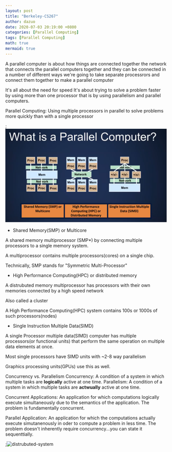 ```yaml
---
layout: post
title: "Berkeley-CS267"
author: dazuo
date: 2020-07-03 20:19:00 +0800
categories: [Parallel Computing]
tags: [Parallel Computing]
math: true
mermaid: true
---
```


A parallel computer is about how things are connected together 
the network that connects the parallel computers together and they can be 
connected in a number of different ways we're going to take separate processrors
and connect them together to make a parallel computer

It's all about the need for speed
It's about trying to solve a problem faster by using more than one processor
that is by using parallelism and parallel computers.


Parallel Computing: Using multiple processors in parallel to solve problems more quickly
than with a single processor

;![what-is-a-parallel-compuler](https://github.com/dazuozcy/dazuozcy.github.io/blob/master/img/Berkeley-CS267/01-Intro/what-is-a-parallel-compuler.png)

- Shared Memory(SMP) or Multicore

A shared memory multiprocessor (SMP*) by connecting multiple processors to a single memory system.

A multiprocessor contains multiple processors(cores) on a single chip.

Technically, SMP stands for "Symmetric Multi-Processor"

- High Performance Computing(HPC) or distributed memory

A distrubuted memory multiprocessor has processors with their own memories connected by a high speed network

Also called a cluster

A High Performance Computing(HPC) system contains 100s or 1000s of such processors(nodes)

- Single Instruction Multiple Data(SIMD)

A single Processor multiple data(SIMD) computer has multiple processors(or functional units) that perform the same operation on multiple data elements at once.

Most single processors have SIMD units with ~2-8 way parallelism

Graphics processing units(GPUs) use this as well.

Concurrency vs. Parallelism
Concurrency: A condition of a system in which multiple tasks are **logically** active at one time.
Parallelism: A condition of a system in which multiple tasks are **actwually** active at one time.

Concurrent Applications: An application for which computations logically execute simultaneously due to the semantics of the application. The problem is fundamentally concurrent.

Parallel Application: An application for which the computations actually execute simutanenously in oder to compute a problem in less time. The problem doesn't inherently require concurrency...you can state it sequenttially.



;![distrubuted-system](https://github.com/dazuozcy/dazuozcy.github.io/tree/master/img/Berkeley-CS267/01-Intro/distrubuted-system.png)